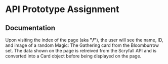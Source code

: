 # API Prototype Assignment 

## Documentation
Upon visiting the index of the page (aka **"/"**), the user will see the name, ID, and image of a random Magic: The Gathering card from the Bloomburrow set. The data shown on the page is retreived from the Scryfall API and is converted into a Card object before being displayed on the page. 
